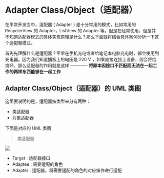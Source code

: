 # Adapter Class/Object（适配器）

在平常开发当中，适配器 ( Adapter ) 是十分常用的模式，比如常用的 RecyclerView 的 Adapter，ListView 的 Adapter 等。但是在经常使用，但是并不知道适配器模式的具体实现原理是什么？那么下面就将结合具体案例分析一下这个适配器模式。

首先先理解什么是适配器？平常在手机充电或者给笔记本电脑充电时，都会使用到充电器。因为我们知道插板上的电压是 220 V ，如果直接连接上设备，则会将给烧坏，那么适配器的作用就是这样 ———— **将原本因接口不匹配而无法在一起工作的两样东西能够在一起工作**

## Adapter Class/Object（适配器）的 UML 类图

这里要说明的是，适配器按类型来分有两种：
 + 类适配器
 + 对象适配器

下面是对应的 UML 类图

> 类适配器

![](https://github.com/InnoFang/DesignPatterns/blob/master/uml/class_adapter.png)

 + Target : 适配器接口
 + Adaptee : 需要适配的角色
 + Adapter : 适配器，将需要适配的角色的对应操作进行适配